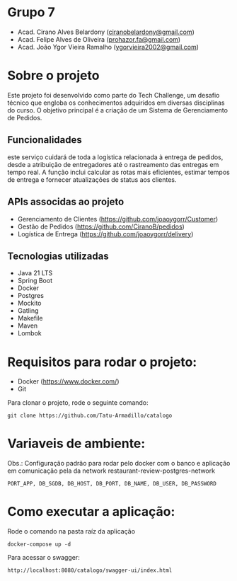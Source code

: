 # Grupo 7
- Acad. Cirano Alves Belardony (ciranobelardony@gmail.com)
- Acad. Felipe Alves de Oliveira (prohazor.fa@gmail.com)
- Acad. João Ygor Vieira Ramalho (ygorvieira2002@gmail.com)

# Sobre o projeto
Este projeto foi desenvolvido como parte do Tech Challenge, um desafio técnico que engloba os conhecimentos adquiridos em diversas disciplinas do curso. O objetivo principal é a criação de um Sistema de Gerenciamento de Pedidos.

## Funcionalidades
este serviço cuidará de toda a logística
relacionada à entrega de pedidos, desde a atribuição de entregadores até
o rastreamento das entregas em tempo real. A função inclui calcular as
rotas mais eficientes, estimar tempos de entrega e fornecer atualizações
de status aos clientes.

## APIs associdas ao projeto
- Gerenciamento de Clientes (https://github.com/joaoygorr/Customer)
- Gestão de Pedidos (https://github.com/CiranoB/pedidos)
- Logística de Entrega (https://github.com/joaoygorr/delivery)

## Tecnologias utilizadas
- Java 21 LTS
- Spring Boot
- Docker
- Postgres
- Mockito
- Gatling
- Makefile
- Maven
- Lombok

# Requisitos para rodar o projeto:
* Docker (https://www.docker.com/)
* Git

Para clonar o projeto, rode o seguinte comando:
```
git clone https://github.com/Tatu-Armadillo/catalogo
```

# Variaveis de ambiente:
Obs.: Configuração padrão para rodar pelo docker com o banco e aplicação em comunicação pela da network restaurant-review-postgres-network 
```
PORT_APP, DB_SGDB, DB_HOST, DB_PORT, DB_NAME, DB_USER, DB_PASSWORD
```

# Como executar a aplicação:
Rode o comando na pasta raíz da aplicação
```
docker-compose up -d
```

Para acessar o swagger:
```
http://localhost:8080/catalogo/swagger-ui/index.html
```
